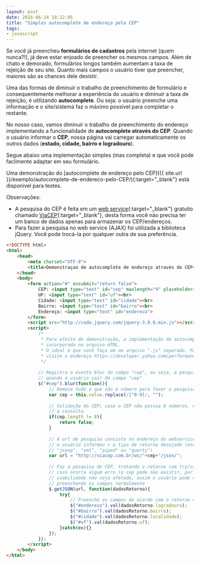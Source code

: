 ```yaml
---
layout: post
date: 2016-06-24 18:22:05
title: "Simples autocomplete de endereço pelo CEP"
tags:
- javascript
---
```


Se você já preencheu **formulários de cadastros** pela internet (quem nunca?!), já deve estar enjoado de preencher os mesmos campos. Além de chato e demorado, formulários longos também aumentam a taxa de rejeição de seu site. Quanto mais campos o usuário tiver que preencher, maiores são as chances dele desistir.

Uma das formas de diminuir o trabalho de preenchimento de formulário e consequentemente melhorar a experiência do usuário e diminuir a taxa de rejeição, é utilizando **autocomplete**. Ou seja: o usuário preenche uma informação e o site/sistema faz o máximo possível para completar o restante.

No nosso caso, vamos diminuir o trabalho de preenchimento do endereço implementando a funcionalidade de **autocomplete através do CEP**. Quando o usuário informar o **CEP**, nossa página vai carregar automaticamente os outros dados (**estado, cidade, bairro e logradouro**).

Segue abaixo uma implementação simples (mas completa) e que você pode facilmente adaptar em seu formulário.

Uma demonstração do [autocomplete de endereço pelo CEP]({{ site.url }}/exemplo/autocomplete-de-endereco-pelo-CEP/){:target="_blank"} está disponível para testes.


Observações:

* A pesquisa do CEP é feita em um [web service](https://pt.wikipedia.org/wiki/Web_service){:target="_blank"} gratuito chamado [ViaCEP](http://viacep.com.br/ "Web service para consulta de endereço via CEP"){:target="_blank"}, desta forma você não precisa ter um banco de dados apenas para armazenar os CEP/endereços.
* Para fazer a pesquisa no web service (AJAX) foi utilizada a biblioteca jQuery. Você pode trocá-la por qualquer outra de sua preferência.


```html
<!DOCTYPE html>
<html>
	<head>
		<meta charset="UTF-8">
		<title>Demonstraçao de autocomplete de endereço através do CEP</title>
	</head>
	<body>
		<form action="#" onsubmit="return false">
			CEP: <input type="text" id="cep" maxlength="9" placeholder="13483-000" autofocus><br><br>
			UF: <input type="text" id="uf"><br>
			Cidade: <input type="text" id="cidade"><br>
			Bairro: <input type="text" id="bairro"><br>
			Endereço: <input type="text" id="endereco">
		</form>
		<script src="http://code.jquery.com/jquery-3.0.0.min.js"></script>
		<script>
			/*
			 * Para efeito de demonstração, a implementação do autocomplete foi
			 * incorporada no arquivo HTML.
			 * O ideal é que você faça em um arquivo ".js" separado. Para mais informações
			 * visite o endereço https://developer.yahoo.com/performance/rules.html#external
			 */
			
			// Registra o evento blur do campo "cep", ou seja, a pesquisa será feita
			// quando o usuário sair do campo "cep"
			$("#cep").blur(function(){
				// Remove tudo o que não é número para fazer a pesquisa
				var cep = this.value.replace(/[^0-9]/, "");
				
				// Validação do CEP; caso o CEP não possua 8 números, então cancela
				// a consulta
				if(cep.length != 8){
					return false;
				}
				
				// A url de pesquisa consiste no endereço do webservice + o cep que
				// o usuário informou + o tipo de retorno desejado (entre "json",
				// "jsonp", "xml", "piped" ou "querty")
				var url = "http://viacep.com.br/ws/"+cep+"/json/";
				
				// Faz a pesquisa do CEP, tratando o retorno com try/catch para que
				// caso ocorra algum erro (o cep pode não existir, por exemplo) a
				// usabilidade não seja afetada, assim o usuário pode continuar//
				// preenchendo os campos normalmente
				$.getJSON(url, function(dadosRetorno){
					try{
						// Preenche os campos de acordo com o retorno da pesquisa
						$("#endereco").val(dadosRetorno.logradouro);
						$("#bairro").val(dadosRetorno.bairro);
						$("#cidade").val(dadosRetorno.localidade);
						$("#uf").val(dadosRetorno.uf);
					}catch(ex){}
				});
			});
		</script>
	</body>
</html>
```
